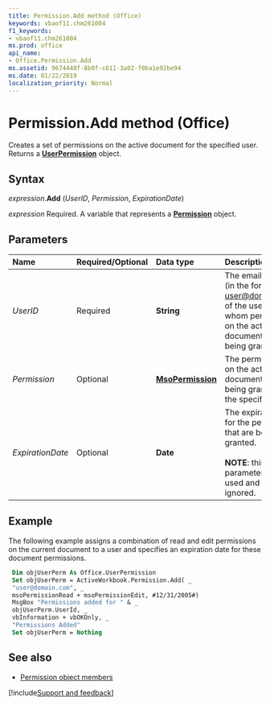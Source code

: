 ```yaml
---
title: Permission.Add method (Office)
keywords: vbaof11.chm261004
f1_keywords:
- vbaof11.chm261004
ms.prod: office
api_name:
- Office.Permission.Add
ms.assetid: 9674440f-8b0f-c611-3a02-f0ba1e92be94
ms.date: 01/22/2019
localization_priority: Normal
---
```



# Permission.Add method (Office)

Creates a set of permissions on the active document for the specified user. Returns a **[UserPermission](office.userpermission.md)** object.


## Syntax

_expression_.**Add** (_UserID_, _Permission_, _ExpirationDate_)

_expression_ Required. A variable that represents a **[Permission](Office.Permission.md)** object.


## Parameters

|Name|Required/Optional|Data type|Description|
|:-----|:-----|:-----|:-----|
| _UserID_|Required|**String**|The email address (in the format user@domain.com) of the user to whom permissions on the active document are being granted.|
| _Permission_|Optional|**[MsoPermission](office.msopermission.md)**|The permissions on the active document that are being granted to the specified user.|
| _ExpirationDate_|Optional|**Date**|The expiration date for the permissions that are being granted.<br/><br/>**NOTE**: this parameter is not used and will be ignored.|

## Example

The following example assigns a combination of read and edit permissions on the current document to a user and specifies an expiration date for these document permissions.


```vb
 Dim objUserPerm As Office.UserPermission 
 Set objUserPerm = ActiveWorkbook.Permission.Add( _ 
 "user@domain.com", _ 
 msoPermissionRead + msoPermissionEdit, #12/31/2005#) 
 MsgBox "Permissions added for " & _ 
 objUserPerm.UserId, _ 
 vbInformation + vbOKOnly, _ 
 "Permissions Added" 
 Set objUserPerm = Nothing 

```


## See also

- [Permission object members](overview/library-reference/permission-members-office.md)



[!include[Support and feedback](~/includes/feedback-boilerplate.md)]